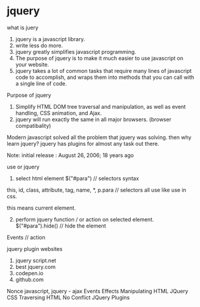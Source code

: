 # jquery

what is juery

1. jquery is a javascript library.
2. write less do more.
3. jquery greatly simplifies javascript programming.
4. The purpose of jquery is to make it much easier to use javascript on your website.
5. jquery takes a lot of common tasks that require many lines of javascript code to accomplish, and wraps them into methods that you can call with a single line of code.

Purpose of jquery
1. Simplify HTML DOM tree traversal and manipulation, as well as event handling, CSS animation, and Ajax.
2. jquery will run exactly the same in all major browsers. (browser compatibality)

Modern javascript solved all the problem that jquery was solving. then why learn jquery?
jquery has plugins for almost any task out there.

Note: initial release : August 26, 2006; 18 years ago

use or jquery 
1. select html element
$("#para")  // selectors syntax

this, id, class, attribute, tag, name, *, p.para  // selectors  all use like use in css.

this means current element.

2. perform jquery function / or action on selected element.
$("#para").hide()  // hide the element

Events  // action

jquery plugin websites
1. jquery script.net
2. best jquery.com
3. codepen.io
4. github.com



 Nonce 
 javascript, jquery - ajax
 Events
 Effects
 Manipulating HTML
 JQuery CSS
 Traversing HTML
 No Conflict
 JQuery Plugins